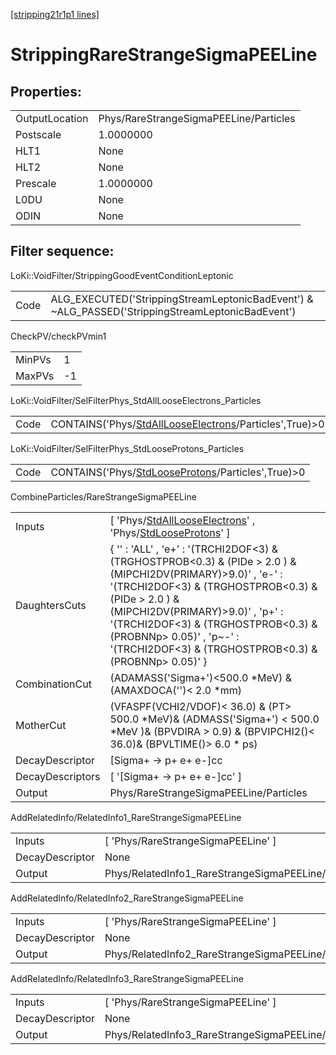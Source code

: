 [[stripping21r1p1 lines]](./stripping21r1p1-index)

# StrippingRareStrangeSigmaPEELine

## Properties:

|                |                                        |
|----------------|----------------------------------------|
| OutputLocation | Phys/RareStrangeSigmaPEELine/Particles |
| Postscale      | 1.0000000                              |
| HLT1           | None                                   |
| HLT2           | None                                   |
| Prescale       | 1.0000000                              |
| L0DU           | None                                   |
| ODIN           | None                                   |

## Filter sequence:

LoKi::VoidFilter/StrippingGoodEventConditionLeptonic

|      |                                                                                                  |
|------|--------------------------------------------------------------------------------------------------|
| Code | ALG_EXECUTED('StrippingStreamLeptonicBadEvent') & ~ALG_PASSED('StrippingStreamLeptonicBadEvent') |

CheckPV/checkPVmin1

|        |     |
|--------|-----|
| MinPVs | 1   |
| MaxPVs | -1  |

LoKi::VoidFilter/SelFilterPhys_StdAllLooseElectrons_Particles

|      |                                                                                                                   |
|------|-------------------------------------------------------------------------------------------------------------------|
| Code | CONTAINS('Phys/[StdAllLooseElectrons](./stripping21r1p1-commonparticles-stdalllooseelectrons)/Particles',True)\>0 |

LoKi::VoidFilter/SelFilterPhys_StdLooseProtons_Particles

|      |                                                                                                         |
|------|---------------------------------------------------------------------------------------------------------|
| Code | CONTAINS('Phys/[StdLooseProtons](./stripping21r1p1-commonparticles-stdlooseprotons)/Particles',True)\>0 |

CombineParticles/RareStrangeSigmaPEELine

|                  |                                                                                                                                                                                                                                                                                                                                             |
|------------------|---------------------------------------------------------------------------------------------------------------------------------------------------------------------------------------------------------------------------------------------------------------------------------------------------------------------------------------------|
| Inputs           | [ 'Phys/[StdAllLooseElectrons](./stripping21r1p1-commonparticles-stdalllooseelectrons)' , 'Phys/[StdLooseProtons](./stripping21r1p1-commonparticles-stdlooseprotons)' ]                                                                                                                                                                   |
| DaughtersCuts    | { '' : 'ALL' , 'e+' : '(TRCHI2DOF\<3) & (TRGHOSTPROB\<0.3) & (PIDe \> 2.0 ) & (MIPCHI2DV(PRIMARY)\>9.0)' , 'e-' : '(TRCHI2DOF\<3) & (TRGHOSTPROB\<0.3) & (PIDe \> 2.0 ) & (MIPCHI2DV(PRIMARY)\>9.0)' , 'p+' : '(TRCHI2DOF\<3) & (TRGHOSTPROB\<0.3) & (PROBNNp\> 0.05)' , 'p~-' : '(TRCHI2DOF\<3) & (TRGHOSTPROB\<0.3) & (PROBNNp\> 0.05)' } |
| CombinationCut   | (ADAMASS('Sigma+')\<500.0 \*MeV) & (AMAXDOCA('')\< 2.0 \*mm)                                                                                                                                                                                                                                                                                |
| MotherCut        | (VFASPF(VCHI2/VDOF)\< 36.0) & (PT\> 500.0 \*MeV)& (ADMASS('Sigma+') \< 500.0 \*MeV )& (BPVDIRA \> 0.9) & (BPVIPCHI2()\< 36.0)& (BPVLTIME()\> 6.0 \* ps)                                                                                                                                                                                     |
| DecayDescriptor  | [Sigma+ -\> p+ e+ e-]cc                                                                                                                                                                                                                                                                                                                   |
| DecayDescriptors | [ '[Sigma+ -\> p+ e+ e-]cc' ]                                                                                                                                                                                                                                                                                                           |
| Output           | Phys/RareStrangeSigmaPEELine/Particles                                                                                                                                                                                                                                                                                                      |

AddRelatedInfo/RelatedInfo1_RareStrangeSigmaPEELine

|                 |                                                     |
|-----------------|-----------------------------------------------------|
| Inputs          | [ 'Phys/RareStrangeSigmaPEELine' ]                |
| DecayDescriptor | None                                                |
| Output          | Phys/RelatedInfo1_RareStrangeSigmaPEELine/Particles |

AddRelatedInfo/RelatedInfo2_RareStrangeSigmaPEELine

|                 |                                                     |
|-----------------|-----------------------------------------------------|
| Inputs          | [ 'Phys/RareStrangeSigmaPEELine' ]                |
| DecayDescriptor | None                                                |
| Output          | Phys/RelatedInfo2_RareStrangeSigmaPEELine/Particles |

AddRelatedInfo/RelatedInfo3_RareStrangeSigmaPEELine

|                 |                                                     |
|-----------------|-----------------------------------------------------|
| Inputs          | [ 'Phys/RareStrangeSigmaPEELine' ]                |
| DecayDescriptor | None                                                |
| Output          | Phys/RelatedInfo3_RareStrangeSigmaPEELine/Particles |
